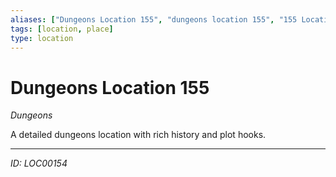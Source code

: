 ```yaml
---
aliases: ["Dungeons Location 155", "dungeons location 155", "155 Location Dungeons"]
tags: [location, place]
type: location
---
```


# Dungeons Location 155

*Dungeons*

A detailed dungeons location with rich history and plot hooks.

---
*ID: LOC00154*